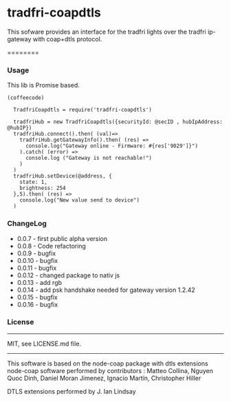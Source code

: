 tradfri-coapdtls
=======================

This sofware provides an interface for the tradfri lights
over the tradfri ip-gateway with coap+dtls protocol.

========

### Usage

This lib is Promise based.

```
(coffeecode)

  TradfriCoapdtls = require('tradfri-coapdtls')

  tradfriHub = new TradfriCoapdtls({securityId: @secID , hubIpAddress: @hubIP})
  tradfriHub.connect().then( (val)=>
    tradfriHub.getGatewayInfo().then( (res) =>
      console.log("Gateway online - Firmware: #{res['9029']}")
    ).catch( (error) =>
      console.log ("Gateway is not reachable!")
    )
  )
  tradfriHub.setDevice(@address, {
    state: 1,
    brightness: 254
  },5).then( (res) =>
    console.log("New value send to device")
  )

```

### ChangeLog
* 0.0.7 - first public alpha version
* 0.0.8 - Code refactoring
* 0.0.9 - bugfix
* 0.0.10 - bugfix
* 0.0.11 - bugfix
* 0.0.12 - changed package to nativ js
* 0.0.13 - add rgb
* 0.0.14 - add psk handshake needed for gateway version 1.2.42
* 0.0.15 - bugfix
* 0.0.16 - bugfix

### License
----------------------------
MIT, see LICENSE.md file.

----------------------------

This software is based on the node-coap package with dtls extensions
node-coap software performed by contributors :
Matteo Collina,
Nguyen Quoc Dinh,
Daniel Moran Jimenez,
Ignacio Martín,
Christopher Hiller

DTLS extensions performed by
J. Ian Lindsay
